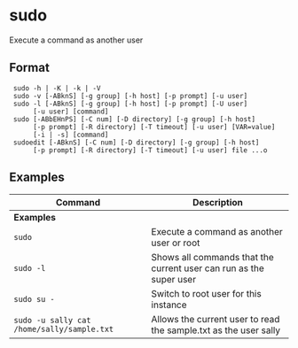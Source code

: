 # sudo 

Execute a command as another user

## Format

     sudo -h | -K | -k | -V
     sudo -v [-ABknS] [-g group] [-h host] [-p prompt] [-u user]
     sudo -l [-ABknS] [-g group] [-h host] [-p prompt] [-U user]
          [-u user] [command]
     sudo [-ABbEHnPS] [-C num] [-D directory] [-g group] [-h host]
          [-p prompt] [-R directory] [-T timeout] [-u user] [VAR=value]
          [-i | -s] [command]
     sudoedit [-ABknS] [-C num] [-D directory] [-g group] [-h host]
          [-p prompt] [-R directory] [-T timeout] [-u user] file ...o 

## Examples

| **Command**   | **Description**   | 
| --------------|-------------------|
| **Examples** |
| `sudo` | Execute a command as another user or root |
| `sudo -l` | Shows all commands that the current user can run as the super user |
| `sudo su -` | Switch to root user for this instance |
| `sudo -u sally cat /home/sally/sample.txt` | Allows the current user to read the sample.txt as the user sally |